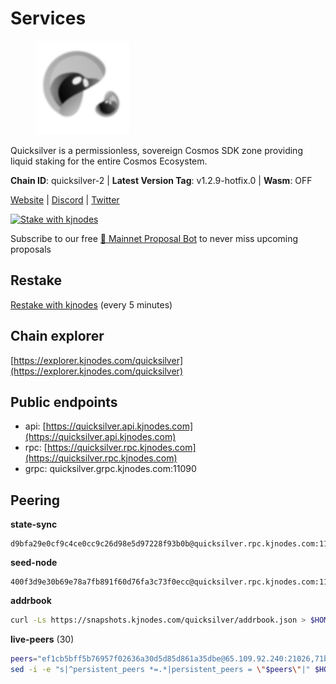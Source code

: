 # Services

<figure><img src="https://raw.githubusercontent.com/kj89/cosmos-images/main/logos/quicksilver.png" width="150" alt=""><figcaption></figcaption></figure>

Quicksilver is a permissionless, sovereign Cosmos SDK zone providing liquid staking for the entire Cosmos Ecosystem.

**Chain ID**: quicksilver-2 | **Latest Version Tag**: v1.2.9-hotfix.0 | **Wasm**: OFF

[Website](https://quicksilver.zone) | [Discord](https://discord.gg/quicksilverprotocol) | [Twitter](https://twitter.com/quicksilverzone)

[![Stake with kjnodes](https://i.ibb.co/cr44Q8j/button-stake-with-kjnodes.png)](https://restake.app/quicksilver/quickvaloper1fqfgpwdngmmay6ah7mg9y4k7ayykpzu6l3ht2m)

Subscribe to our free [🤖 Mainnet Proposal Bot](https://t.me/kjnodes_proposal_bot) to never miss upcoming proposals

## Restake

[Restake with kjnodes](https://restake.app/quicksilver/quickvaloper1fqfgpwdngmmay6ah7mg9y4k7ayykpzu6l3ht2m) (every 5 minutes)
## Chain explorer
[https://explorer.kjnodes.com/quicksilver](https://explorer.kjnodes.com/quicksilver)

## Public endpoints

* api: [https://quicksilver.api.kjnodes.com](https://quicksilver.api.kjnodes.com)
* rpc: [https://quicksilver.rpc.kjnodes.com](https://quicksilver.rpc.kjnodes.com)
* grpc: quicksilver.grpc.kjnodes.com:11090

## Peering

**state-sync**

```text
d9bfa29e0cf9c4ce0cc9c26d98e5d97228f93b0b@quicksilver.rpc.kjnodes.com:11656
```

**seed-node**

```text
400f3d9e30b69e78a7fb891f60d76fa3c73f0ecc@quicksilver.rpc.kjnodes.com:11659
```

**addrbook**
```bash
curl -Ls https://snapshots.kjnodes.com/quicksilver/addrbook.json > $HOME/.quicksilverd/config/addrbook.json
```

**live-peers** (30)
```bash
peers="ef1cb5bff5b76957f02636a30d5d85d861a35dbe@65.109.92.240:21026,71b753819eb653e99e6a825b80af20ca9bccb087@135.125.163.63:24666,0a226e70ceb7a4123e66216d1ed83ef22ed8a187@185.119.118.118:2000,995fcd08f3423266338effe441804a5490a728a7@37.59.21.96:11156,ebc272824924ea1a27ea3183dd0b9ba713494f83@195.3.220.136:27026,fb1e7a989ff78f0bdd7828dc3ade95dcd67cd5d0@65.109.116.151:15656,7b5fc2dfe1ca54840bd1ea7c332a7516d8ae772f@65.108.130.171:26656,51070ba609ede6d7eb334b8cf0ed585f2b1ab66b@135.181.76.99:26656,225a08945298003a397eb6a51854525948fd9a5b@162.55.245.149:2010,bdd7d31bcb923de92d24ebfc2d5c90ba9da2328d@95.217.192.173:6090,218078f9caa4253dc5228995f86e8d7ff65d0e04@54.39.107.110:26656,e726816f42831689eab9378d5d577f1d06d25716@176.9.188.21:26656,f73ee3d2450f41bcf1b2975552cdf60a118a64c9@46.4.50.247:11656,6785dbb8a0138600e0e0faaa77baa375451b38bb@162.55.132.48:15620,ae353518e6009eb48d80ccf6a006a9644e9dd309@146.19.24.101:26656,89757803f40da51678451735445ad40d5b15e059@169.155.44.196:26656,8a0740d4b70629c26022db7525132da0062bf42b@194.62.99.114:26656,0ad45ecd219b9151ac17951dc1cd6303bcda2b58@65.109.106.169:26656,c3ec2daba16e457ca5117079f34ff49e99e7572d@65.109.94.221:35656,0865ef3e5a613f75f17a0092bd47e71d8c171124@51.222.44.116:15656,03b3e3093b6cd33fba9f00cea6c2a560f89c61d6@195.14.6.2:26656,e64a4e480a2971c339fa06a58293e8e060082ad5@185.16.36.134:26656,9bd2b7e39fb0d823402f22c90e3000fdf3cd05bf@88.99.104.180:26656,08ab5be08f12754381c0fd088bb36d9d294f54c6@65.109.21.74:26656,185f80586290dcd53db67ebc2da1e146e291bcd6@148.251.13.186:11156,6f80fa3110d45fa7cf08fe7df94cf9f60da8ad4a@178.63.67.112:26656,a4f29a68180d1a1c931b50e2438a63b0d45d6915@89.58.48.229:26656,cc091c4d385e449a718fb252de800a9caf01913f@95.217.225.212:11656,cbc2c7a7cd39750abee0dcd5dd2832feddbde20e@50.21.173.76:26656,d9bfa29e0cf9c4ce0cc9c26d98e5d97228f93b0b@65.109.88.38:11656"
sed -i -e "s|^persistent_peers *=.*|persistent_peers = \"$peers\"|" $HOME/.quicksilverd/config/config.toml
```
